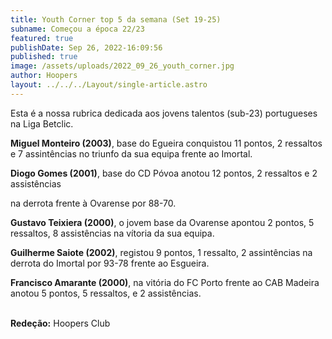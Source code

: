 ```yaml
---
title: Youth Corner top 5 da semana (Set 19-25)
subname: Começou a época 22/23
featured: true
publishDate: Sep 26, 2022-16:09:56
published: true
image: /assets/uploads/2022_09_26_youth_corner.jpg
author: Hoopers
layout: ../../../Layout/single-article.astro
---
```

<!--StartFragment-->

Esta é a nossa rubrica dedicada aos jovens talentos (sub-23) portugueses na Liga Betclic.



**Miguel Monteiro (2003)**, base do Egueira conquistou 11 pontos, 2 ressaltos e 7 assintências no triunfo da sua equipa frente ao Imortal.



**Diogo Gomes (2001)**, base do CD Póvoa anotou 12 pontos, 2 ressaltos e 2 assistências

na derrota frente à Ovarense por 88-70.



**Gustavo Teixiera (2000)**, o jovem base da Ovarense apontou 2 pontos, 5 ressaltos, 8 assistências na vítoria da sua equipa.



**Guilherme Saiote (2002)**, registou 9 pontos, 1 ressalto, 2 assintências na derrota do Imortal por 93-78 frente ao Esgueira.



**Francisco Amarante (2000)**, na vitória do FC Porto frente ao CAB Madeira anotou 5 pontos, 5 ressaltos, e 2 assistências.

**\
R﻿edeção:** Hoopers Club

<!--EndFragment-->